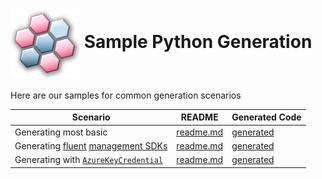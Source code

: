 # <img align="center" src="../images/logo.png"> Sample Python Generation

Here are our samples for common generation scenarios


| Scenario | README | Generated Code
|------------------|-------------|-------------
|Generating most basic | [readme.md][basic_readme] | [generated][basic_generated]
|Generating [fluent][fluent] [management SDKs][mgmt] | [readme.md][mgmt_readme] | [generated][mgmt_generated]
|Generating with [`AzureKeyCredential`][azure_key_credential] | [readme.md][azure_key_credential_readme] | [generated][azure_key_credential_generated]

<!-- LINKS -->
[basic_readme]: ./specification/basic/readme.md
[basic_generated]: ./specification/basic/generated
[fluent]: ../generate/fluent.md
[mgmt]: https://docs.microsoft.com/azure/azure-resource-manager/management/control-plane-and-data-plane#control-plane
[mgmt_readme]: ./specification/management/readme.md
[mgmt_generated]: ./specification/management/generated
[azure_key_credential]: https://docs.microsoft.com/python/api/azure-core/azure.core.credentials.azurekeycredential?view=azure-python
[azure_key_credential_readme]: ./specification/azure_key_credential/readme.md
[azure_key_credential_generated]: ./specification/azure_key_credential/generated
